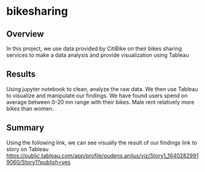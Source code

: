# bikesharing

## Overview
In this project, we use data provided by CitiBike on their bikes sharing services to make a data analysis and provide 
visualization using Tableau

## Results
Using jupyter notebook to clean, analyze the raw data. We then use Tableau to visualize and manipulate our findings. 
We have found users spend on average between 0-20 mn range with their bikes. Male rent relatively more bikes than 
women. 
## Summary
Using the following link, we can see visually the result of our findings
link to story on Tableau https://public.tableau.com/app/profile/pudens.anilus/viz/Story1_16402829919060/Story1?publish=yes
